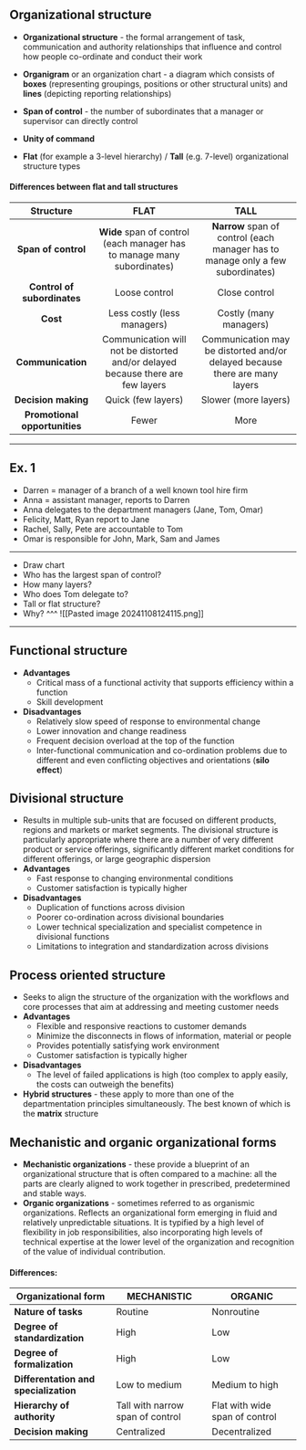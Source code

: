 ## Organizational structure
+ **Organizational structure** - the formal arrangement of task, communication and authority relationships that influence and control how people co-ordinate and conduct their work
+ **Organigram** or an organization chart - a diagram which consists of **boxes** (representing groupings, positions or other structural units) and **lines** (depicting reporting relationships)

+ **Span of control** - the number of subordinates that a manager or supervisor can directly control
+ **Unity of command**

+ **Flat**  (for example a 3-level hierarchy) / **Tall** (e.g. 7-level) organizational structure types

#### Differences between flat and tall structures

|           Structure           |                                      FLAT                                       |                                      TALL                                       |
|:-----------------------------:|:-------------------------------------------------------------------------------:|:-------------------------------------------------------------------------------:|
|      **Span of control**      |     **Wide** span of control (each manager has to manage many subordinates)     | **Narrow** span of control (each manager has to manage only a few subordinates) |
|  **Control of subordinates**  |                                  Loose control                                  |                                  Close control                                  |
|           **Cost**            |                           Less costly (less managers)                           |                             Costly (many managers)                              |
|       **Communication**       | Communication will not be distorted and/or delayed because there are few layers |   Communication may be distorted and/or delayed because there are many layers   |
|      **Decision making**      |                               Quick (few layers)                                |                              Slower (more layers)                               |
| **Promotional opportunities** |                                      Fewer                                      |                                      More                                       |

---
## Ex. 1
+ Darren = manager of a branch of a well known tool hire firm
+ Anna = assistant manager, reports to Darren
+ Anna delegates to the department managers (Jane, Tom, Omar)
+ Felicity, Matt, Ryan report to Jane
+ Rachel, Sally, Pete are accountable to Tom
+ Omar is responsible for John, Mark, Sam and James
---
+ Draw chart
+ Who has the largest span of control?
+ How many layers?
+ Who does Tom delegate to?
+ Tall or flat structure?
+ Why? ^^^
![[Pasted image 20241108124115.png]]
---
## Functional structure
+ **Advantages**
	+ Critical mass of a functional activity that supports efficiency within a function
	+ Skill development
+ **Disadvantages**
	+ Relatively slow speed of response to environmental change
	+ Lower innovation and change readiness
	+ Frequent decision overload at the top of the function
	+ Inter-functional communication and co-ordination problems due to different and even conflicting objectives and orientations (**silo effect**)
## Divisional structure
+ Results in multiple sub-units that are focused on different products, regions and markets or market segments.
The divisional structure is particularly appropriate where there are a number of very different product or service offerings, significantly different market conditions for different offerings, or large geographic dispersion
+ **Advantages**
	+ Fast response to changing environmental conditions
	+ Customer satisfaction is typically higher
+ **Disadvantages**
	+ Duplication of functions across division
	+ Poorer co-ordination across divisional boundaries
	+ Lower technical specialization and specialist competence in divisional functions
	+ Limitations to integration and standardization across divisions
## Process oriented structure
+ Seeks to align the structure of the organization with the workflows and core processes that aim at addressing and meeting customer needs
+ **Advantages**
	+ Flexible and responsive reactions to customer demands
	+ Minimize the disconnects in flows of information, material or people
	+ Provides potentially satisfying work environment
	+ Customer satisfaction is typically higher
+ **Disadvantages**
	+ The level of failed applications is high (too complex to apply easily, the costs can outweigh the benefits)
+ **Hybrid structures** - these apply to more than one of the departmentation principles simultaneously. The best known of which is the **matrix** structure

## Mechanistic and organic organizational forms
+ **Mechanistic organizations** - these provide a blueprint of an organizational structure that is often compared to a machine: all the parts are clearly aligned to work together in prescribed, predetermined and stable ways.
+ **Organic organizations** - sometimes referred to as organismic organizations. Reflects an organizational form emerging in fluid and relatively unpredictable situations. It is typified by a high level of flexibility in job responsibilities, also incorporating high levels of technical expertise at the lower level of the organization and recognition of the value of individual contribution.
#### Differences:

| Organizational form                   | MECHANISTIC                      | ORGANIC                        |
| ------------------------------------- | -------------------------------- | ------------------------------ |
| **Nature of tasks**                   | Routine                          | Nonroutine                     |
| **Degree of standardization**         | High                             | Low                            |
| **Degree of formalization**           | High                             | Low                            |
| **Differentation and specialization** | Low to medium                    | Medium to high                 |
| **Hierarchy of authority**            | Tall with narrow span of control | Flat with wide span of control |
| **Decision making**                   | Centralized                      | Decentralized                  |
